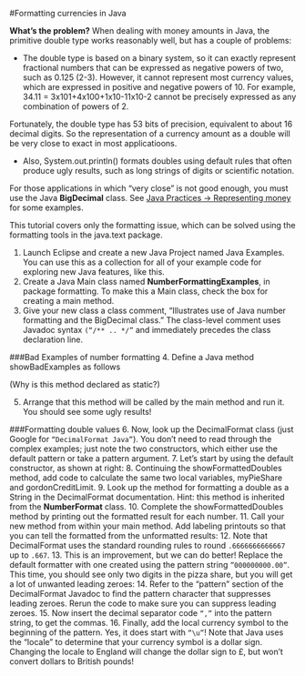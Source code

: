 #Formatting currencies in Java

**What’s the problem?** When dealing with money amounts in Java, the primitive double type works reasonably well, but has a couple of problems:
* The double type is based on a binary system, so it can exactly represent fractional numbers that can be expressed as negative powers of two, such as 0.125 (2-3). However, it cannot represent most currency values, which are expressed in positive and negative powers of 10. For example, 34.11 = 3x101+4x100+1x10-11x10-2 cannot be precisely expressed as any combination of powers of 2.

Fortunately, the double type has 53 bits of precision, equivalent to about 16 decimal digits. So the representation of a currency amount as a double will be very close to exact in most applicatioons.
* Also, System.out.println() formats doubles using default rules that often produce ugly results, such as long strings of digits or scientific notation.

For those applications in which “very close” is not good enough, you must use the Java **BigDecimal** class. See [Java Practices -> Representing money](http://www.javapractices.com/topic/TopicAction.do?Id=13) for some examples.

This tutorial covers only the formatting issue, which can be solved using the formatting tools in the java.text package.

1. Launch Eclipse and create a new Java Project named Java Examples. You can use this as a collection for all of your example code for exploring new Java features, like this.
2. Create a Java Main class named **NumberFormattingExamples**, in package formatting. To make this a Main class, check the  box for creating a main method.
3. Give your new class a class comment, “Illustrates use of Java number formatting and the BigDecimal class.” The class-level comment uses Javadoc syntax `(“/** .. */”` and immediately precedes the class declaration line.

###Bad Examples of number formatting
4. Define a Java method showBadExamples as follows

(Why is this method declared as static?)

5. Arrange that this method will be called by the main method and run it. You should see some ugly results!

###Formatting double values
6. Now, look up the DecimalFormat class (just Google for `“DecimalFormat Java”`). You don’t need to read through the complex examples; just note the two constructors, which either use the default pattern or take a pattern argument.
7. Let’s start by using the default constructor, as shown at right:
8. Continuing the showFormattedDoubles method, add code to calculate the same two local variables, myPieShare and gordonCreditLimit.
9. Look up the method for formatting a double as a String in the DecimalFormat documentation. Hint: this method is inherited from the **NumberFormat** class.
10. Complete the showFormattedDoubles method by printing out the formatted result for each number.
11. Call your new method from within your main method. Add labeling printouts so that you can tell the formatted from the unformatted results:
12. Note that DecimalFormat uses the standard rounding rules to round `.6666666666667` up to `.667`.
13. This is an improvement, but we can do better! Replace the default formatter with one created using the pattern string `”000000000.00”`. This time, you should see only two digits in the pizza share, but you will get a lot of unwanted leading zeroes:
14. Refer to the “pattern” section of the DecimalFormat Javadoc to find the pattern character that suppresses leading zeroes. Rerun the code to make sure you can suppress leading zeroes.
15. Now insert the decimal separator code `“,”` into the pattern string, to get the commas.
16. Finally, add the local currency symbol to the beginning of the pattern. Yes, it does start with `“\u”`! Note that Java uses the “locale” to determine that your currency symbol is a dollar sign. Changing the locale to England will change the dollar sign to £, but won’t convert dollars to British pounds!


